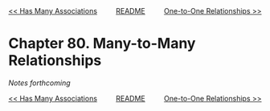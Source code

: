 <div>
<div style='float: left'><a href='ch79-has-many-associations.md'>&lt;&lt; Has Many Associations</a></div>
<div style='float: right'><a href='ch81-one-to-one-relationships.md'>One-to-One Relationships &gt;&gt;</a></div>
<div style='float: inline-auto;text-align:center'><a href='README.md'>README</a></div>
<div style="clear: both"></div>
</div>

# Chapter 80. Many-to-Many Relationships

*Notes forthcoming*

<div>
<div style='float: left'><a href='ch79-has-many-associations.md'>&lt;&lt; Has Many Associations</a></div>
<div style='float: right'><a href='ch81-one-to-one-relationships.md'>One-to-One Relationships &gt;&gt;</a></div>
<div style='float: inline-auto;text-align:center'><a href='README.md'>README</a></div>
<div style="clear: both"></div>
</div>